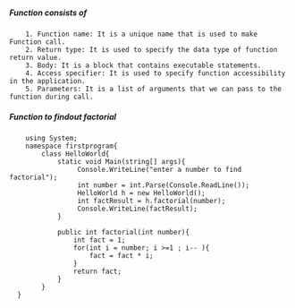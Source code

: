 ##### Function consists of
        1. Function name: It is a unique name that is used to make Function call.
        2. Return type: It is used to specify the data type of function return value.
        3. Body: It is a block that contains executable statements.
        4. Access specifier: It is used to specify function accessibility in the application.
        5. Parameters: It is a list of arguments that we can pass to the function during call.
        
        
##### Function to findout factorial

        using System;
        namespace firstprogram{
            class HelloWorld{
                static void Main(string[] args){            
                     Console.WriteLine("enter a number to find factorial");
                     int number = int.Parse(Console.ReadLine());
                     HelloWorld h = new HelloWorld();
                     int factResult = h.factorial(number);
                     Console.WriteLine(factResult);
                }
        
                public int factorial(int number){
                    int fact = 1;
                    for(int i = number; i >=1 ; i-- ){
                        fact = fact * i;
                    }
                    return fact;
                }
            }
      }
